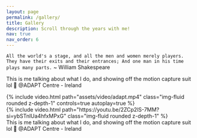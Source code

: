 ```yaml
---
layout: page
permalink: /gallery/
title: Gallery
description: Scroll through the years with me!
nav: true
nav_order: 6
---
```


`All the world's a stage, and all the men and women merely players. They have their exits and their entrances; And one man in his time plays many parts.` ~ William Shakespeare

This is me talking about what I do, and showing off the motion capture suit lol 🤩 @ADAPT Centre - Ireland 

<div class="row mt-3">
    <div class="col-sm mt-3 mt-md-0">
        {% include video.html path="assets/video/adapt.mp4" class="img-fluid rounded z-depth-1" controls=true autoplay=true %}
    </div>
    <div class="row mt-3">
        {% include video.html path="https://youtu.be/2ZCp2lS-7MM?si=ybSTnlUa4hfxMPxG" class="img-fluid rounded z-depth-1" %}
    </div>
</div>
<div class="caption">
    This is me talking about what I do, and showing off the motion capture suit lol 🤩 @ADAPT Centre - Ireland 
</div>